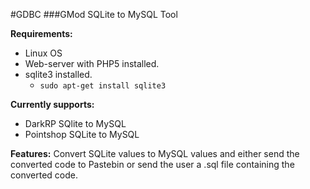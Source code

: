 #GDBC
###GMod SQLite to MySQL Tool

**Requirements:**
* Linux OS
* Web-server with PHP5 installed.
* sqlite3 installed.
    * `sudo apt-get install sqlite3`

**Currently supports:**
* DarkRP SQlite to MySQL
* Pointshop SQLite to MySQL

**Features:**
Convert SQLite values to MySQL values and either send the converted code to Pastebin or send the user a .sql file containing the converted code.
